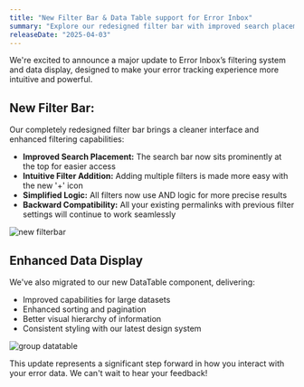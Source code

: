 ```yaml
---
title: "New Filter Bar & Data Table support for Error Inbox"
summary: "Explore our redesigned filter bar with improved search placement, intuitive filter controls for precise filtering. Plus, enjoy enhanced capabilities  with our new DataTable for better data visualization and management."
releaseDate: "2025-04-03"
---
```


We're excited to announce a major update to Error Inbox’s filtering system and data display, designed to make your error tracking experience more intuitive and powerful.

## New Filter Bar:

Our completely redesigned filter bar brings a cleaner interface and enhanced filtering capabilities:

- **Improved Search Placement:** The search bar now sits prominently at the top for easier access
- **Intuitive Filter Addition:** Adding multiple filters is made more easy with the new '+' icon
- **Simplified Logic:** All filters now use AND logic for more precise results 
- **Backward Compatibility:** All your existing permalinks with previous filter settings will continue to work seamlessly

![new filterbar](/static/images/errors-inbox_grouptab_datatable.webp "new filterbar")

## Enhanced Data Display

We've also migrated to our new DataTable component, delivering:

- Improved capabilities for large datasets
- Enhanced sorting and pagination
- Better visual hierarchy of information
- Consistent styling with our latest design system

![group datatable](/static/images/errors-inbox_grouptab_filterbar.webp "group datatable")

This update represents a significant step forward in how you interact with your error data. We can't wait to hear your feedback!
